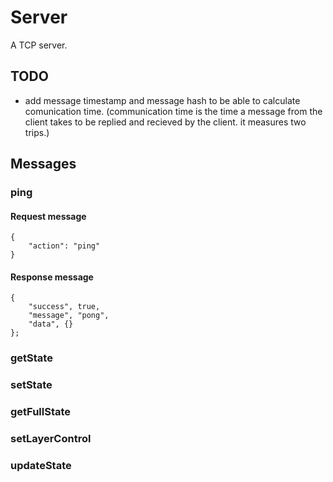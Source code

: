 # Server

A TCP server.

## TODO

- add message timestamp and message hash to be able to calculate comunication time. (communication time is the time a message from the client takes to be replied and recieved by the client. it measures two trips.)


## Messages

### ping

#### Request message

```
{
    "action": "ping"
}
```

#### Response message 

```
{
    "success", true,
    "message", "pong",
    "data", {}
};
```

### getState



### setState

### getFullState

### setLayerControl

### updateState
    
